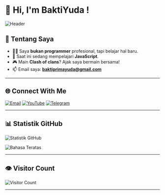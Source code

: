 # 👋 Hi, I'm BaktiYuda !

![Header](https://capsule-render.vercel.app/api?type=waving&color=0:6A5ACD,100:00BFFF&height=200&section=header&text=Welcome%20to%20My%20GitHub!&fontSize=30&fontColor=fff&fontAlignY=35)

## 🚀 Tentang Saya
- 🧑‍💻 Saya **bukan programmer** profesional, tapi belajar hal baru.
- 🌱 Saat ini sedang mempelajari **JavaScript**.
- 🎮 Main **Clash of clans**? Ajak saya bermain bersama!  
- 📫 Email saya: **[baktiprimayuda@gmail.com](mailto:baktiprimayuda@gmail.com)**

---

## 🌐 Connect With Me
[![Email](https://img.shields.io/badge/Email-D14836?style=flat&logo=gmail&logoColor=white)](mailto:baktiprimayuda@gmail.com)
[![YouTube](https://img.shields.io/badge/YouTube-FF0000?style=flat&logo=youtube&logoColor=white)](https://youtube.com/)
[![Telegram](https://img.shields.io/badge/Telegram-2CA5E0?style=flat&logo=telegram&logoColor=white)](https://t.me/JASAYUDA)

---

## 📊 Statistik GitHub
![Statistik GitHub](https://github-readme-stats.vercel.app/api?username=bakti0856&show_icons=true&theme=radical)

![Bahasa Teratas](https://github-readme-stats.vercel.app/api/top-langs/?username=bakti0856&layout=compact&theme=tokyonight)

---

## 👁️ Visitor Count
![Visitor Count](https://komarev.com/ghpvc/?username=bakti0856&color=blue&style=flat)

---
